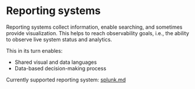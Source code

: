 # Reporting systems

Reporting systems collect information, enable searching, and sometimes provide visualization.
This helps to reach observability goals, i.e., the ability to observe live system status and analytics.

This in its turn enables:

- Shared visual and data languages
- Data-based decision-making process

Currently supported reporting system: [splunk.md](splunk.md)